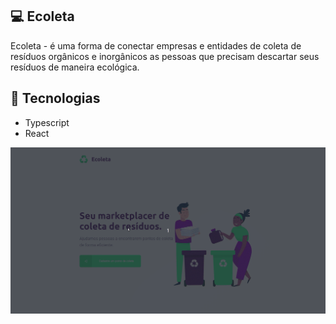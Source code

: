 ## :computer: Ecoleta

Ecoleta - é uma forma de conectar empresas e entidades de coleta de resíduos orgânicos e inorgânicos as pessoas que precisam descartar seus resíduos de maneira ecológica.

## :rocket: Tecnologias

- Typescript
- React

 <img src="https://github.com/andersonsilva019/Front-Ecoleta/blob/master/src/assets/ecoleta.gif" />
